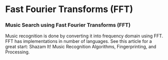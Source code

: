 # Fast Fourier Transforms (FFT)

### Music Search using Fast Fourier Transforms (FFT)

Music recognition is done by converting it into frequency domain using FFT. FFT has implementations in number of languages. See this article for a great start: Shazam It! Music Recognition Algorithms, Fingerprinting, and Processing.